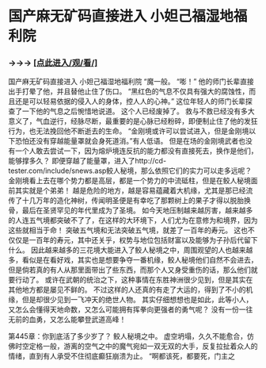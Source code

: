 # 国产麻无矿码直接进入 小妲己福湿地福利院

### →→→ <a href="http://3t3e.com/index.html">[点此进入/观/看/]</a>

国产麻无矿码直接进入 小妲己福湿地福利院
“魔一般。
    “嘭！”
    他的师门长辈直接出手打晕了他，并且替他止住了伤口。
    “黑红色的气息不仅具有强大的腐蚀性，而且还是可以轻易依据的侵入人的身体，控人人的心神。”
    这位年轻人的师门长辈探查了一下他的气息之后惋惜地说道。
    这个人已经废掉了。
    救与不救已经没有多大意义了，气血逆行，经脉尽断，最重要的是心脉已经粉碎，即便制止住了他的发狂行为，也无法挽回他不断逝去的生命。
    “金刚境或许可以尝试进入，但是金刚境以下恐怕还没有穿越能量罩就会身死道消。”有人低语。
    但是在场的金刚境武者也没有一个人敢去尝试一下，因为熔炉境连反抗的能力都没有直接死去，换作是他们，能够撑多久？
    即便穿越了能量罩，进入了http://cd-tester.com/include/snews.asp鲛人秘境，那么依照它们的实力可以走多远呢？
    金刚境看上去在哪个势力都是高层，都是一个势力的中流砥柱，但是在鲛人秘境面前其实就是个弟弟！
    越是危险的地方，越是容易蕴藏着大机缘，尤其是那已经流传了十几万年的造化神树，传闻明圣便是有幸吃了那颗树上的果子才得以脱胎换骨，最后在圣贤罕见的年代里成为了圣境。
    如今天地压制越来越厉害，越来越多的人连五气境都突破不了了，在这样的大环境下，人们尤为在意修为和境界，因为这些就相当于命！
    突破五气境和无法突破五气境，就差了一百年的寿元。
    这也不仅仅是一百年的寿元，其中还关乎，权势与地位包括财富以及能够为子孙后代留下什么。
    因此越来越多的三花境大能进入了鲛人秘境之中，周围观望的人也越来越多，看似是在看好戏，其实也是想要争夺一番机缘，鲛人秘境他们自然不会进去，但是倘若真的有人从那里面带出了些东西，而那个人又身受重伤的话，那么他们就要行动了。
    或许在武朝的统治之下，这种事情在东胜神洲很少见到，但是其实在其他地方都是屡见不鲜的。
    不过这样的人还真的有走了大运的，得到了不小的机缘，但是却很少见到一飞冲天的绝世人物。
    其实仔细想想也是如此，此等小人，又怎么会懂得天地命数，又怎么可能拥有挥拳向更强者的勇气呢？
    没有一份一往无前的血勇，又怎么能攀登武道高峰！

第445章：你到底活了多少岁了？
    鲛人秘境之中。
    虚空坍塌，久久不能愈合，仿佛时空定格一般，游离的空气之中的魔气宛如一双无双的大手，反复拉扯着众人的情绪，直到有人承受不住彻底癫狂崩溃为止。
    “啊都该死，都要死，门主之
